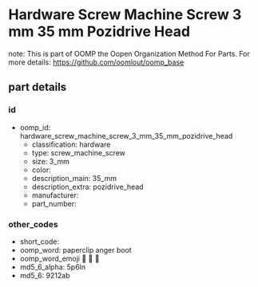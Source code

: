 # Hardware Screw Machine Screw 3 mm 35 mm Pozidrive Head  

note: This is part of OOMP the Oopen Organization Method For Parts. For more details: https://github.com/oomlout/oomp_base

##  part details





### id
* oomp_id: hardware_screw_machine_screw_3_mm_35_mm_pozidrive_head
  * classification: hardware
  * type: screw_machine_screw
  * size: 3_mm
  * color: 
  * description_main: 35_mm
  * description_extra: pozidrive_head
  * manufacturer: 
  * part_number: 

### other_codes
* short_code: 
* oomp_word: paperclip anger boot
* oomp_word_emoji :paperclip: :anger: :boot:
* md5_6_alpha: 5p6ln
* md5_6: 9212ab